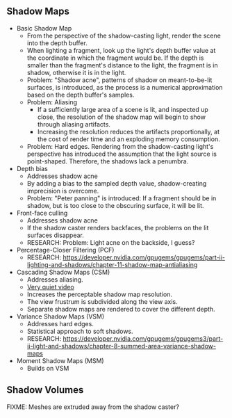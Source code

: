 Shadow Maps
-----------

* Basic Shadow Map
  * From the perspective of the shadow-casting light, render the scene
    into the depth buffer.
  * When lighting a fragment, look up the light's depth buffer value at
    the coordinate in which the fragment would be. If the depth is
    smaller than the fragment's distance to the light, the fragment is
    in shadow, otherwise it is in the light.
  * Problem: "Shadow acne", patterns of shadow on meant-to-be-lit
    surfaces, is introduced, as the process is a numerical approximation
    based on the depth buffer's samples.
  * Problem: Aliasing
    * If a sufficiently large area of a scene is lit, and inspected up
      close, the resolution of the shadow map will begin to show through
      aliasing artifacts.
    * Increasing the resolution reduces the artifacts proportionally, at
      the cost of render time and an exploding memory consumption.
  * Problem: Hard edges. Rendering from the shadow-casting light's
    perspective has introduced the assumption that the light source is
    point-shaped. Therefore, the shadows lack a penumbra.
* Depth bias
  * Addresses shadow acne
  * By adding a bias to the sampled depth value, shadow-creating
    imprecision is overcome.
  * Problem: "Peter panning" is introduced: If a fragment should
    be in shadow, but is too close to the obscuring surface, it
    will be lit.
* Front-face culling
  * Addresses shadow acne
  * If the shadow caster renders backfaces, the problems on the lit
    surfaces disappear.
  * RESEARCH: Problem: Light acne on the backside, I guess?
* Percentage-Closer Filtering (PCF)
  * RESEARCH: https://developer.nvidia.com/gpugems/gpugems/part-ii-lighting-and-shadows/chapter-11-shadow-map-antialiasing
* Cascading Shadow Maps (CSM)
  * Addresses aliasing.
  * [Very quiet video](https://www.youtube.com/watch?v=u0pk1LyLKYQ)
  * Increases the perceptable shadow map resolution.
  * The view frustrum is subdivided along the view axis.
  * Separate shadow maps are rendered to cover the different depth.
* Variance Shadow Maps (VSM)
  * Addresses hard edges.
  * Statistical approach to soft shadows.
  * RESEARCH: https://developer.nvidia.com/gpugems/gpugems3/part-ii-light-and-shadows/chapter-8-summed-area-variance-shadow-maps
* Moment Shadow Maps (MSM)
  * Builds on VSM


Shadow Volumes
--------------

FIXME: Meshes are extruded away from the shadow caster?
